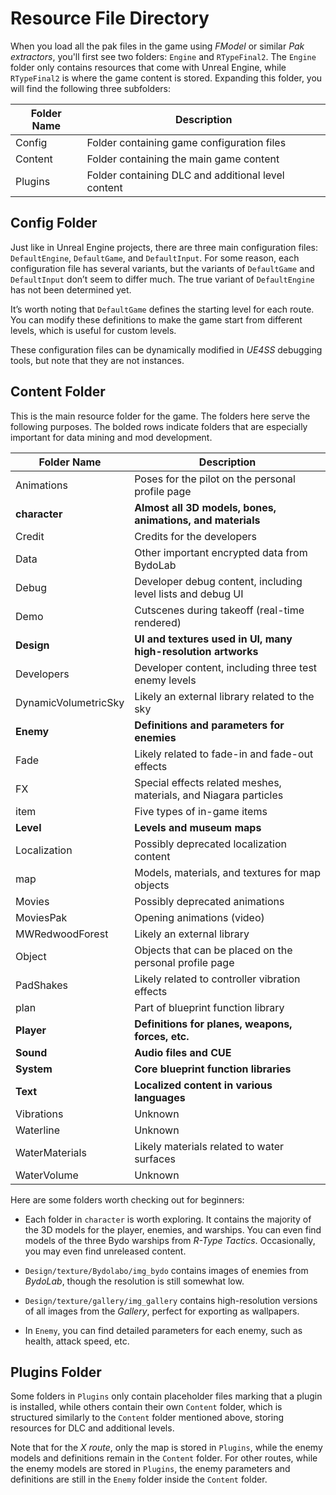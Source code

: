 # Resource File Directory

When you load all the pak files in the game using *FModel* or similar *Pak extractors*, you'll first see two folders: `Engine` and `RTypeFinal2`. The `Engine` folder only contains resources that come with Unreal Engine, while `RTypeFinal2` is where the game content is stored. Expanding this folder, you will find the following three subfolders:

| Folder Name  | Description                                  |
|--------------|----------------------------------------------|
| Config       | Folder containing game configuration files  |
| Content      | Folder containing the main game content     |
| Plugins      | Folder containing DLC and additional level content |

## Config Folder
Just like in Unreal Engine projects, there are three main configuration files: `DefaultEngine`, `DefaultGame`, and `DefaultInput`. For some reason, each configuration file has several variants, but the variants of `DefaultGame` and `DefaultInput` don’t seem to differ much. The true variant of `DefaultEngine` has not been determined yet.

It’s worth noting that `DefaultGame` defines the starting level for each route. You can modify these definitions to make the game start from different levels, which is useful for custom levels.

These configuration files can be dynamically modified in *UE4SS* debugging tools, but note that they are not instances.

## Content Folder
This is the main resource folder for the game. The folders here serve the following purposes. The bolded rows indicate folders that are especially important for data mining and mod development.

| Folder Name  | Description                                  |
|--------------|----------------------------------------------|
| Animations   | Poses for the pilot on the personal profile page |
| **character** | **Almost all 3D models, bones, animations, and materials** |
| Credit       | Credits for the developers                     |
| Data         | Other important encrypted data from BydoLab |
| Debug        | Developer debug content, including level lists and debug UI |
| Demo         | Cutscenes during takeoff (real-time rendered) |
| **Design**   | **UI and textures used in UI, many high-resolution artworks** |
| Developers   | Developer content, including three test enemy levels |
| DynamicVolumetricSky | Likely an external library related to the sky |
| **Enemy**    | **Definitions and parameters for enemies**   |
| Fade         | Likely related to fade-in and fade-out effects |
| FX           | Special effects related meshes, materials, and Niagara particles |
| item         | Five types of in-game items                  |
| **Level**    | **Levels and museum maps**                   |
| Localization | Possibly deprecated localization content     |
| map          | Models, materials, and textures for map objects |
| Movies       | Possibly deprecated animations               |
| MoviesPak    | Opening animations (video)                   |
| MWRedwoodForest | Likely an external library                |
| Object       | Objects that can be placed on the personal profile page |
| PadShakes    | Likely related to controller vibration effects |
| plan         | Part of blueprint function library           |
| **Player**   | **Definitions for planes, weapons, forces, etc.** |
| **Sound**    | **Audio files and CUE**                      |
| **System**   | **Core blueprint function libraries**        |
| **Text**     | **Localized content in various languages**   |
| Vibrations   | Unknown                                      |
| Waterline    | Unknown                                      |
| WaterMaterials | Likely materials related to water surfaces |
| WaterVolume  | Unknown                                      |

Here are some folders worth checking out for beginners:

- Each folder in `character` is worth exploring. It contains the majority of the 3D models for the player, enemies, and warships. You can even find models of the three Bydo warships from *R-Type Tactics*. Occasionally, you may even find unreleased content.

- `Design/texture/Bydolabo/img_bydo` contains images of enemies from *BydoLab*, though the resolution is still somewhat low.

- `Design/texture/gallery/img_gallery` contains high-resolution versions of all images from the *Gallery*, perfect for exporting as wallpapers.

- In `Enemy`, you can find detailed parameters for each enemy, such as health, attack speed, etc.

## Plugins Folder
Some folders in `Plugins` only contain placeholder files marking that a plugin is installed, while others contain their own `Content` folder, which is structured similarly to the `Content` folder mentioned above, storing resources for DLC and additional levels.

Note that for the *X route*, only the map is stored in `Plugins`, while the enemy models and definitions remain in the `Content` folder. For other routes, while the enemy models are stored in `Plugins`, the enemy parameters and definitions are still in the `Enemy` folder inside the `Content` folder.
